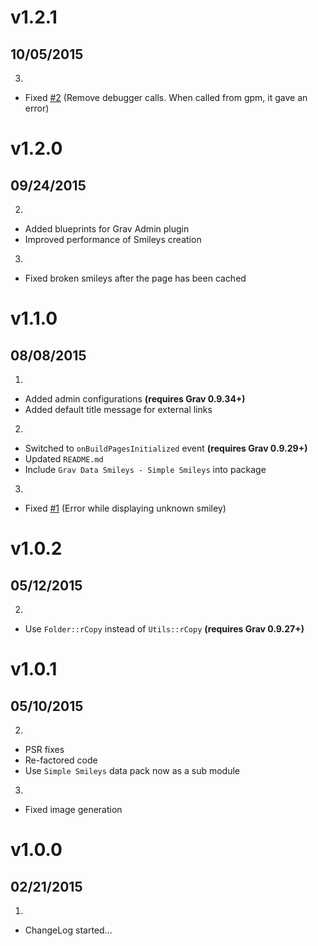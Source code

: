 # v1.2.1
## 10/05/2015

3. [](#bugfix)
  * Fixed [#2](https://github.com/Sommerregen/grav-plugin-smileys/pull/2) (Remove debugger calls. When called from gpm, it gave an error)

# v1.2.0
## 09/24/2015

2. [](#improved)
  * Added blueprints for Grav Admin plugin
  * Improved performance of Smileys creation
3. [](#bugfix)
  * Fixed broken smileys after the page has been cached

# v1.1.0
## 08/08/2015

1. [](#new)
  * Added admin configurations **(requires Grav 0.9.34+)**
  * Added default title message for external links
2. [](#improved)
  * Switched to `onBuildPagesInitialized` event **(requires Grav 0.9.29+)**
  * Updated `README.md`
  * Include `Grav Data Smileys - Simple Smileys` into package
3. [](#bugfix)
  * Fixed [#1](https://github.com/Sommerregen/grav-plugin-smileys/issues/1) (Error while displaying unknown smiley)

# v1.0.2
## 05/12/2015

2. [](#improved)
  * Use `Folder::rCopy` instead of `Utils::rCopy` **(requires Grav 0.9.27+)**

# v1.0.1
## 05/10/2015

2. [](#improved)
  * PSR fixes
  * Re-factored code
  * Use `Simple Smileys` data pack now as a sub module
3. [](#bugfix)
  * Fixed image generation

# v1.0.0
## 02/21/2015

1. [](#new)
  * ChangeLog started...
